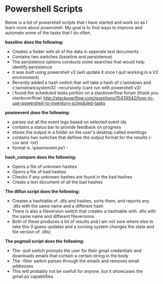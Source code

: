 # Powershell Scripts
Below is a list of powershell scripts that I have started and work on as I learn more about powershell. My goal is to find ways to improve and automate some of the tasks that I do often. 

**baseline does the following:** 
- Creates a folder with all of the data in seperate text documents
- Contains two switches (baseline and persistence)
- The persistence options conducts some searches that would help identify persistence
- It was built using powershell v2 (will update it once I quit working in a V2 environment)
- Recently added a hash switch that will take a hash of c:\windows and c:\windows\system32 -recursively (cant run with powershell v2)
- I found the scheduled tasks portion on a stackoverflow forum (thank you stackoverflow) http://stackoverflow.com/questions/15439542/how-to-use-powershell-to-inventory-scheduled-tasks 

**pswinevent does the following:**
- parses out all the event logs based on selected event ids
- contains a status bar to provide feedback on progress
- stores the output in a folder on the user's desktop called eventlogs
- contains two swtiches that defines the output format for the results (-csv and -txt)
- format is .\pswinevent.ps1 -<csv or txt> <filepath to security.evtx>


**hash_compare does the following:**
- Opens a file of unknown hashes
- Opens a file of bad hashes
- Checks if any unknown hashes are found in the bad hashes
- Create a text document of all the bad hashes

**The dllfun script does the following:** 
- Creates a hashtable of .dlls and hashes, sorts them, and reports any .dlls with the same name and a different hash
- There is also a fileversion switch that creates a hashtable with .dlls with the same name and different fileversions
- Both of these produces a lot of results and I am not sure where else to take this (I guess updates and a running system changes the state and file version of .dlls)

**The psgmail script does the following:**
- The -pull switch prompts the user for their gmail credentials and downloads emails that contain a certain string in the body
- The -filter switch parses through the emails and removes email addresses
- This will probably not be usefull for anyone, but it showcases the gmail.ps capabilities

